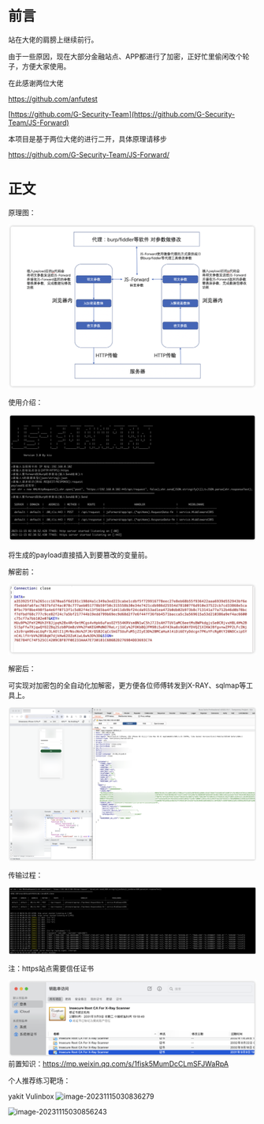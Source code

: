 # 前言

站在大佬的肩膀上继续前行。

由于一些原因，现在大部分金融站点、APP都进行了加密，正好忙里偷闲改个轮子，方便大家使用。

在此感谢两位大佬

https://github.com/anfutest

[https://github.com/G-Security-Team](https://github.com/G-Security-Team/JS-Forward)

本项目是基于两位大佬的进行二开，具体原理请移步

https://github.com/G-Security-Team/JS-Forward/

# 正文

原理图：

![image-20231115021545102](README.assets/image-20231115021545102.png)

使用介绍：

![image-20231115023949337](README.assets/image-20231115023949337.png)

将生成的payload直接插入到要篡改的变量前。

解密前：

![image-20231115024103249](README.assets/image-20231115024103249.png)

解密后：

可实现对加密包的全自动化加解密，更方便各位师傅转发到X-RAY、sqlmap等工具上。



![image-20231115024254201](README.assets/image-20231115024254201.png)

传输过程：

![image-20231115024400975](README.assets/image-20231115024400975.png)

注：https站点需要信任证书

![image-20231115024619447](README.assets/image-20231115024619447.png)
前置知识：https://mp.weixin.qq.com/s/1fisk5MumDcCLmSFJWaRpA

个人推荐练习靶场：

yakit Vulinbox
<img width="419" alt="image-20231115030836279" src="https://github.com/viplation/Js-forward3.0/assets/56590372/f4e20ccf-2b15-4eb8-804e-9006145b354f">

<img width="1595" alt="image-20231115030856243" src="https://github.com/viplation/Js-forward3.0/assets/56590372/0fc74484-72ed-48ce-a6c7-2f4610777630">
